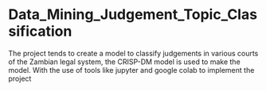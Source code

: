# Data_Mining_Judgement_Topic_Classification
The project tends to create a model to classify judgements in various courts of the Zambian legal system, the CRISP-DM model is used to make the model.
With the use of tools like jupyter and google colab to implement the project 